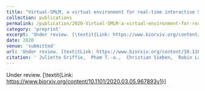 ```yaml
---
title: "Virtual-SMLM, a virtual environment for real-time interactive SMLM acquisition"
collection: publications
permalink: /publication/2020-Virtual-SMLM-a-virtual-environment-for-real-time-interactive-SMLM-acquisition
category: 'preprint'
excerpt: 'Under review. [\textit{Link: https://www.biorxiv.org/content/10.1101/2020.03.05.967893v1}]'
date: 2020
venue: 'submitted'
url: 'Under review. [textitLink: https://www.biorxiv.org/content/10.1101/2020.03.05.967893v1]'
citation: ' Juliette Griffie,  Pham T.-a.,  Christian Sieben,  Robin Lang,  Volkan Cevher,  Seamus Holden,  Michael Unser,  Suliana Manley,  Daniel Sage, &quot;Virtual-SMLM, a virtual environment for real-time interactive SMLM acquisition.&quot; <i>Under review. [textitLink: https://www.biorxiv.org/content/10.1101/2020.03.05.967893v1]</i>, 01 01, 2020.'
---
```

Under review. [\textit{Link: https://www.biorxiv.org/content/10.1101/2020.03.05.967893v1}]
